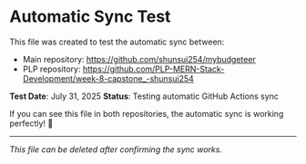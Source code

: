 # Automatic Sync Test

This file was created to test the automatic sync between:
- Main repository: https://github.com/shunsui254/mybudgeteer
- PLP repository: https://github.com/PLP-MERN-Stack-Development/week-8-capstone_-shunsui254

**Test Date**: July 31, 2025
**Status**: Testing automatic GitHub Actions sync

If you can see this file in both repositories, the automatic sync is working perfectly! 🎉

---

*This file can be deleted after confirming the sync works.*
